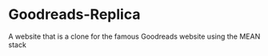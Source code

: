 # Goodreads-Replica
A website that is a clone for the famous Goodreads website using the MEAN stack
